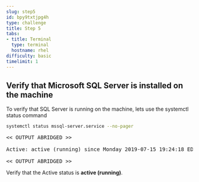 ```yaml
---
slug: step5
id: bpy9txtjpg4h
type: challenge
title: Step 5
tabs:
- title: Terminal
  type: terminal
  hostname: rhel
difficulty: basic
timelimit: 1
---
```

## Verify that Microsoft SQL Server is installed on the machine

To verify that SQL Server is running on the machine, lets use the systemctl status command

```bash
systemctl status mssql-server.service --no-pager
```

<pre class="file">
<< OUTPUT ABRIDGED >>

Active: active (running) since Monday 2019-07-15 19:24:18 EDT; 3h 59min left

<< OUTPUT ABRIDGED >>
</pre>

Verify that the Active status is __active (running)__.

